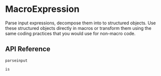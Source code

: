 # MacroExpression

Parse input expressions, decompose them into to structured objects. Use these 
structured objects directly in macros or transform them using the same coding
practices that you would use for non-macro code.

## API Reference

```@docs
parseinput
```

```@docs
is
```